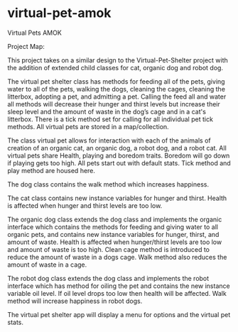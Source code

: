 # virtual-pet-amok
Virtual Pets AMOK

Project Map: 

This project takes on a similar design to the Virtual-Pet-Shelter project with the addition of extended child classes for cat, organic dog and robot dog. 

The virtual pet shelter class has methods for feeding all of the pets, giving water to all of the pets, walking the dogs, cleaning the cages, cleaning the litterbox, adopting a pet, and admitting a pet. Calling the feed all and water all methods will decrease their hunger and thirst levels but increase their sleep level and the amount of waste in the dog’s cage and in a cat's litterbox. There is a tick method set for calling for all individual pet tick methods. All virtual pets are stored in a map/collection.

The class virtual pet allows for interaction with each of the animals of creation of an organic cat, an organic dog, a robot dog, and a robot cat. All virtual pets share Health, playing and boredom traits. Boredom will go down if playing gets too high. All pets start out with default stats. Tick method and play method are housed here.

The dog class contains the walk method which increases happiness.

The cat class contains new instance variables for hunger and thirst. Health is affected when hunger and thirst levels are too low. 

The organic dog class extends the dog class and implements the organic interface which contains the methods for feeding and giving water to all organic pets, and contains new instance variables for hunger, thirst, and amount of waste. Health is affected when hunger/thirst levels are too low and amount of waste is too high. Clean cage method is introduced to reduce the amount of waste in a dogs cage. Walk method also reduces the amount of waste in a cage.

The robot dog class extends the dog class and implements the robot interface which has method for oiling the pet and contains the new instance variable oil level. If oil level drops too low then health will be affected. Walk method will increase happiness in robot dogs.

The virtual pet shelter app will display a menu for options and the virtual pet stats. 
